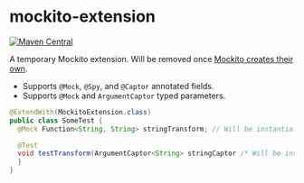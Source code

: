 # mockito-extension

[![Maven Central][mvn-img]][mvn-link]

A temporary Mockito extension. Will be removed once
[Mockito creates their own](https://github.com/mockito/mockito/issues/445).

 - Supports `@Mock`, `@Spy`, and `@Captor` annotated fields.
 - Supports `@Mock` and `ArgumentCaptor` typed parameters.

````java
@ExtendWith(MockitoExtension.class)
public class SomeTest {
  @Mock Function<String, String> stringTransform; // Will be instantiated.

  @Test
  void testTransform(ArgumentCaptor<String> stringCaptor /* Will be instantiated. */) {
  }
}
````

[mvn-img]: https://maven-badges.herokuapp.com/maven-central/name.falgout.jeffrey.testing.junit5/mockito-extension/badge.svg
[mvn-link]: https://maven-badges.herokuapp.com/maven-central/name.falgout.jeffrey.testing.junit5/mockito-extension
